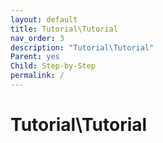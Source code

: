 ```yaml
---
layout: default
title: Tutorial\Tutorial
nav_order: 3
description: "Tutorial\Tutorial"
Parent: yes
Child: Step-by-Step
permalink: /
---
```


<!-- Example of another paragraph -->
# Tutorial\Tutorial   
